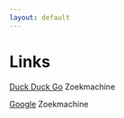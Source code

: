 ```yaml
---
layout: default
---
```

# Links

[Duck Duck Go](https://duckduckgo.com)
Zoekmachine

[Google](https://google.com)
Zoekmachine

